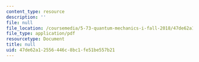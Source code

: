 ```yaml
---
content_type: resource
description: ''
file: null
file_location: /coursemedia/5-73-quantum-mechanics-i-fall-2018/47de62a12556446c8bc1fe51be557b21_MIT5_73F18_Lec17.pdf
file_type: application/pdf
resourcetype: Document
title: null
uid: 47de62a1-2556-446c-8bc1-fe51be557b21
---
```


